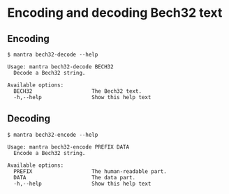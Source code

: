 # Encoding and decoding Bech32 text


## Encoding

	$ mantra bech32-decode --help
	
	Usage: mantra bech32-decode BECH32
	  Decode a Bech32 string.
	
	Available options:
	  BECH32                   The Bech32 text.
	  -h,--help                Show this help text


## Decoding

	$ mantra bech32-encode --help
	
	Usage: mantra bech32-encode PREFIX DATA
	  Encode a Bech32 string.
	
	Available options:
	  PREFIX                   The human-readable part.
	  DATA                     The data part.
	  -h,--help                Show this help text

